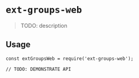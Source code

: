 # `ext-groups-web`

> TODO: description

## Usage

```
const extGroupsWeb = require('ext-groups-web');

// TODO: DEMONSTRATE API
```
